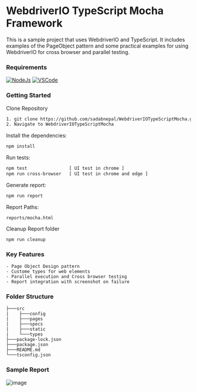 # WebdriverIO TypeScript Mocha Framework
This is a sample project that uses WebdriverIO and TypeScript. It includes examples of the PageObject pattern and some practical examples for using WebdriverIO for cross browser and parallel testing.

### Requirements
[![NodeJs](https://img.shields.io/badge/-NodeJS%20v12%20OR%20later-%23339933?logo=npm)](https://nodejs.org/en/download/)
[![VSCode](https://img.shields.io/badge/-Visual%20Studio%20Code-%233178C6?logo=visual-studio-code)](https://code.visualstudio.com/download)

### Getting Started
Clone Repository
```bash
1. git clone https://github.com/sadabnepal/WebdriverIOTypeScriptMocha.git
2. Navigate to WebdriverIOTypeScriptMocha
```

Install the dependencies:
```bash
npm install
```

Run tests:
```bash
npm test                [ UI test in chrome ]
npm run cross-browser   [ UI test in chrome and edge ]
```

Generate report:
```bash
npm run report
```

Report Paths:
```
reports/mocha.html
```

Cleanup Report folder
```
npm run cleanup
```

### Key Features
	- Page Object Design pattern
	- Custome types for web elements
	- Parallel execution and Cross browser testing
	- Report integration with screenshot on failure

### Folder Structure
```
├───src
|    ├───config
|    ├───pages
|    ├───specs
|    ├───static
|    └───types
├───package-lock.json
├───package.json
├───README.md
└───tsconfig.json
```
	
### Sample Report
![image](https://user-images.githubusercontent.com/65847528/143480443-cee233a4-6296-4773-8b54-c593d7dfd022.png)
